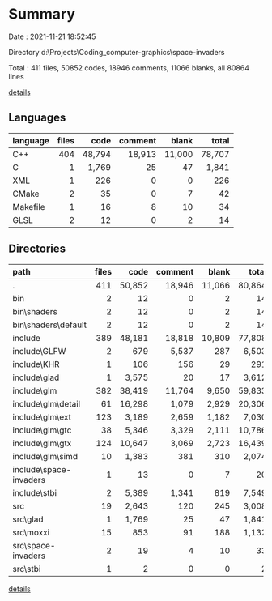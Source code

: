 # Summary

Date : 2021-11-21 18:52:45

Directory d:\Projects\Coding\_computer-graphics\space-invaders

Total : 411 files,  50852 codes, 18946 comments, 11066 blanks, all 80864 lines

[details](details.md)

## Languages
| language | files | code | comment | blank | total |
| :--- | ---: | ---: | ---: | ---: | ---: |
| C++ | 404 | 48,794 | 18,913 | 11,000 | 78,707 |
| C | 1 | 1,769 | 25 | 47 | 1,841 |
| XML | 1 | 226 | 0 | 0 | 226 |
| CMake | 2 | 35 | 0 | 7 | 42 |
| Makefile | 1 | 16 | 8 | 10 | 34 |
| GLSL | 2 | 12 | 0 | 2 | 14 |

## Directories
| path | files | code | comment | blank | total |
| :--- | ---: | ---: | ---: | ---: | ---: |
| . | 411 | 50,852 | 18,946 | 11,066 | 80,864 |
| bin | 2 | 12 | 0 | 2 | 14 |
| bin\shaders | 2 | 12 | 0 | 2 | 14 |
| bin\shaders\default | 2 | 12 | 0 | 2 | 14 |
| include | 389 | 48,181 | 18,818 | 10,809 | 77,808 |
| include\GLFW | 2 | 679 | 5,537 | 287 | 6,503 |
| include\KHR | 1 | 106 | 156 | 29 | 291 |
| include\glad | 1 | 3,575 | 20 | 17 | 3,612 |
| include\glm | 382 | 38,419 | 11,764 | 9,650 | 59,833 |
| include\glm\detail | 61 | 16,298 | 1,079 | 2,929 | 20,306 |
| include\glm\ext | 123 | 3,189 | 2,659 | 1,182 | 7,030 |
| include\glm\gtc | 38 | 5,346 | 3,329 | 2,111 | 10,786 |
| include\glm\gtx | 124 | 10,647 | 3,069 | 2,723 | 16,439 |
| include\glm\simd | 10 | 1,383 | 381 | 310 | 2,074 |
| include\space-invaders | 1 | 13 | 0 | 7 | 20 |
| include\stbi | 2 | 5,389 | 1,341 | 819 | 7,549 |
| src | 19 | 2,643 | 120 | 245 | 3,008 |
| src\glad | 1 | 1,769 | 25 | 47 | 1,841 |
| src\moxxi | 15 | 853 | 91 | 188 | 1,132 |
| src\space-invaders | 2 | 19 | 4 | 10 | 33 |
| src\stbi | 1 | 2 | 0 | 0 | 2 |

[details](details.md)